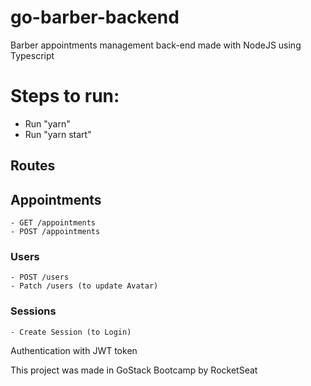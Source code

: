 # go-barber-backend
Barber appointments management back-end made with NodeJS using Typescript

# Steps to run:
  - Run "yarn"
  - Run "yarn start"
  
## Routes
  ## Appointments
    - GET /appointments
    - POST /appointments
  ### Users
    - POST /users
    - Patch /users (to update Avatar)
  ### Sessions
    - Create Session (to Login)

Authentication with JWT token


This project was made in GoStack Bootcamp by RocketSeat
